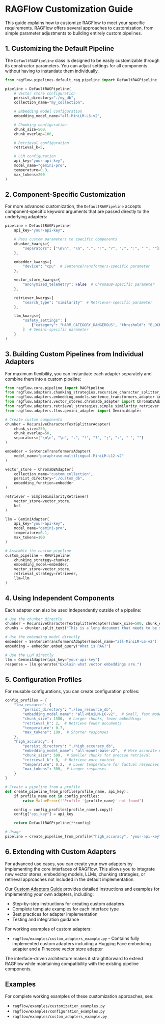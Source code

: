 # RAGFlow Customization Guide

This guide explains how to customize RAGFlow to meet your specific requirements. RAGFlow offers several approaches to customization, from simple parameter adjustments to building entirely custom pipelines.

## 1. Customizing the Default Pipeline

The `DefaultRAGPipeline` class is designed to be easily customizable through its constructor parameters. You can adjust settings for all components without having to instantiate them individually.

```python
from ragflow.pipelines.default_rag_pipeline import DefaultRAGPipeline

pipeline = DefaultRAGPipeline(
    # Vector store configuration
    persist_directory="./my_db",
    collection_name="my_collection",

    # Embedding model configuration
    embedding_model_name="all-MiniLM-L6-v2",

    # Chunking configuration
    chunk_size=500,
    chunk_overlap=100,

    # Retrieval configuration
    retrieval_k=5,

    # LLM configuration
    api_key="your-api-key",
    model_name="gemini-pro",
    temperature=0.3,
    max_tokens=200
)
```

## 2. Component-Specific Customization

For more advanced customization, the `DefaultRAGPipeline` accepts component-specific keyword arguments that are passed directly to the underlying adapters:

```python
pipeline = DefaultRAGPipeline(
    api_key="your-api-key",

    # Pass custom parameters to specific components
    chunker_kwargs={
        "separators": ["\n\n", "\n", ".", "!", "?", ";", ":", " ", ""]
    },

    embedder_kwargs={
        "device": "cpu"  # SentenceTransformers-specific parameter
    },

    vector_store_kwargs={
        "anonymized_telemetry": False  # ChromaDB-specific parameter
    },

    retriever_kwargs={
        "search_type": "similarity"  # Retriever-specific parameter
    },

    llm_kwargs={
        "safety_settings": [
            {"category": "HARM_CATEGORY_DANGEROUS", "threshold": "BLOCK_MEDIUM_AND_ABOVE"}
        ]  # Gemini-specific parameter
    }
)
```

## 3. Building Custom Pipelines from Individual Adapters

For maximum flexibility, you can instantiate each adapter separately and combine them into a custom pipeline:

```python
from ragflow.core.pipeline import RAGPipeline
from ragflow.adapters.chunking_strategies.recursive_character_splitter_adapter import RecursiveCharacterTextSplitterAdapter
from ragflow.adapters.embedding_models.sentence_transformers_adapter import SentenceTransformersAdapter
from ragflow.adapters.vector_stores.chromadb_adapter import ChromaDBAdapter
from ragflow.adapters.retrieval_strategies.simple_similarity_retriever import SimpleSimilarityRetriever
from ragflow.adapters.llms.gemini_adapter import GeminiAdapter

# Create custom components
chunker = RecursiveCharacterTextSplitterAdapter(
    chunk_size=250,
    chunk_overlap=50,
    separators=["\n\n", "\n", ".", "!", "?", ";", ":", " ", ""]
)

embedder = SentenceTransformersAdapter(
    model_name="paraphrase-multilingual-MiniLM-L12-v2"
)

vector_store = ChromaDBAdapter(
    collection_name="custom_collection",
    persist_directory="./custom_db",
    embedding_function=embedder
)

retriever = SimpleSimilarityRetriever(
    vector_store=vector_store,
    k=3
)

llm = GeminiAdapter(
    api_key="your-api-key",
    model_name="gemini-pro",
    temperature=0.1,
    max_tokens=100
)

# Assemble the custom pipeline
custom_pipeline = RAGPipeline(
    chunking_strategy=chunker,
    embedding_model=embedder,
    vector_store=vector_store,
    retrieval_strategy=retriever,
    llm=llm
)
```

## 4. Using Independent Components

Each adapter can also be used independently outside of a pipeline:

```python
# Use the chunker directly
chunker = RecursiveCharacterTextSplitterAdapter(chunk_size=500, chunk_overlap=100)
chunks = chunker.split_text("This is a long document that needs to be split into chunks.")

# Use the embedding model directly
embedder = SentenceTransformersAdapter(model_name="all-MiniLM-L6-v2")
embedding = embedder.embed_query("What is RAG?")

# Use the LLM directly
llm = GeminiAdapter(api_key="your-api-key")
response = llm.generate("Explain what vector embeddings are.")
```

## 5. Configuration Profiles

For reusable configurations, you can create configuration profiles:

```python
config_profiles = {
    "low_resource": {
        "persist_directory": "./low_resource_db",
        "embedding_model_name": "all-MiniLM-L6-v2",  # Small, fast model
        "chunk_size": 1500,  # Larger chunks, fewer embeddings
        "retrieval_k": 2,  # Retrieve fewer documents
        "temperature": 0.7,
        "max_tokens": 100,  # Shorter responses
    },
    "high_accuracy": {
        "persist_directory": "./high_accuracy_db",
        "embedding_model_name": "all-mpnet-base-v2",  # More accurate model
        "chunk_size": 500,  # Smaller chunks for precise retrieval
        "retrieval_k": 8,  # Retrieve more context
        "temperature": 0.2,  # Lower temperature for factual responses
        "max_tokens": 300,  # Longer responses
    }
}

# Create a pipeline from a profile
def create_pipeline_from_profile(profile_name, api_key):
    if profile_name not in config_profiles:
        raise ValueError(f"Profile '{profile_name}' not found")

    config = config_profiles[profile_name].copy()
    config["api_key"] = api_key

    return DefaultRAGPipeline(**config)

# Usage
pipeline = create_pipeline_from_profile("high_accuracy", "your-api-key")
```

## 6. Extending with Custom Adapters

For advanced use cases, you can create your own adapters by implementing the core interfaces of RAGFlow. This allows you to integrate new vector stores, embedding models, LLMs, chunking strategies, or retrieval approaches not included in the default implementation.

Our [Custom Adapters Guide](custom_adapters_guide.md) provides detailed instructions and examples for implementing your own adapters, including:

- Step-by-step instructions for creating custom adapters
- Complete template examples for each interface type
- Best practices for adapter implementation
- Testing and integration guidance

For working examples of custom adapters:
- `ragflow/examples/custom_adapters_example.py` - Contains fully implemented custom adapters including a Hugging Face embedding adapter and a Pinecone vector store adapter

The interface-driven architecture makes it straightforward to extend RAGFlow while maintaining compatibility with the existing pipeline components.

## Examples

For complete working examples of these customization approaches, see:
- `ragflow/examples/customization_examples.py`
- `ragflow/examples/configuration_examples.py`
- `ragflow/examples/custom_adapters_example.py`
